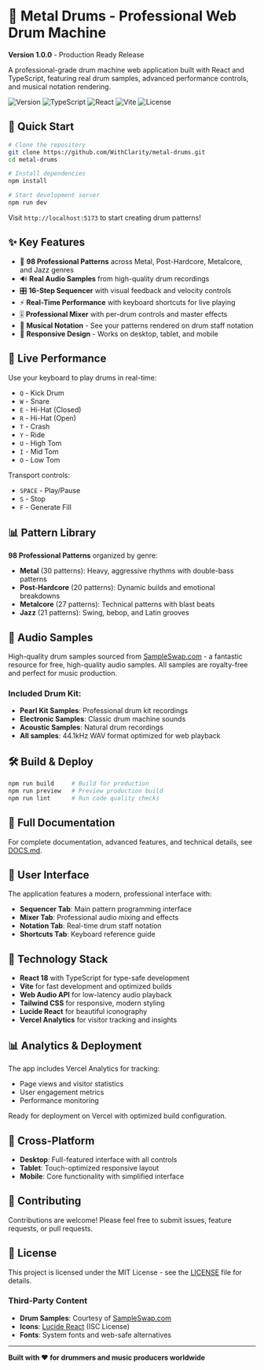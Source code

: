 # 🥁 Metal Drums - Professional Web Drum Machine

**Version 1.0.0** - Production Ready Release

A professional-grade drum machine web application built with React and TypeScript, featuring real drum samples, advanced performance controls, and musical notation rendering.

![Version](https://img.shields.io/badge/Version-1.0.0-brightgreen) ![TypeScript](https://img.shields.io/badge/TypeScript-100%25-blue) ![React](https://img.shields.io/badge/React-18-61dafb) ![Vite](https://img.shields.io/badge/Vite-Latest-646cff) ![License](https://img.shields.io/badge/License-MIT-yellow)

## 🚀 Quick Start

```bash
# Clone the repository
git clone https://github.com/WithClarity/metal-drums.git
cd metal-drums

# Install dependencies
npm install

# Start development server
npm run dev
```

Visit `http://localhost:5173` to start creating drum patterns!

## ✨ Key Features

- 🎵 **98 Professional Patterns** across Metal, Post-Hardcore, Metalcore, and Jazz genres
- 🔊 **Real Audio Samples** from high-quality drum recordings
- 🎛️ **16-Step Sequencer** with visual feedback and velocity controls
- ⚡ **Real-Time Performance** with keyboard shortcuts for live playing
- 🎚️ **Professional Mixer** with per-drum controls and master effects
- 🎼 **Musical Notation** - See your patterns rendered on drum staff notation
- 📱 **Responsive Design** - Works on desktop, tablet, and mobile

## 🎹 Live Performance

Use your keyboard to play drums in real-time:
- `Q` - Kick Drum
- `W` - Snare
- `E` - Hi-Hat (Closed)
- `R` - Hi-Hat (Open)
- `T` - Crash
- `Y` - Ride
- `U` - High Tom
- `I` - Mid Tom
- `O` - Low Tom

Transport controls:
- `SPACE` - Play/Pause
- `S` - Stop
- `F` - Generate Fill

## 📊 Pattern Library

**98 Professional Patterns** organized by genre:
- **Metal** (30 patterns): Heavy, aggressive rhythms with double-bass patterns
- **Post-Hardcore** (20 patterns): Dynamic builds and emotional breakdowns
- **Metalcore** (27 patterns): Technical patterns with blast beats
- **Jazz** (21 patterns): Swing, bebop, and Latin grooves

## 🎵 Audio Samples

High-quality drum samples sourced from [SampleSwap.com](https://sampleswap.com/filebrowser-new.php) - a fantastic resource for free, high-quality audio samples. All samples are royalty-free and perfect for music production.

### Included Drum Kit:
- **Pearl Kit Samples**: Professional drum kit recordings
- **Electronic Samples**: Classic drum machine sounds
- **Acoustic Samples**: Natural drum recordings
- **All samples**: 44.1kHz WAV format optimized for web playback

## 🛠️ Build & Deploy

```bash
npm run build     # Build for production
npm run preview   # Preview production build
npm run lint      # Run code quality checks
```

## 📖 Full Documentation

For complete documentation, advanced features, and technical details, see [DOCS.md](./DOCS.md).

## 🎨 User Interface

The application features a modern, professional interface with:
- **Sequencer Tab**: Main pattern programming interface
- **Mixer Tab**: Professional audio mixing and effects
- **Notation Tab**: Real-time drum staff notation
- **Shortcuts Tab**: Keyboard reference guide

## 🔧 Technology Stack

- **React 18** with TypeScript for type-safe development
- **Vite** for fast development and optimized builds
- **Web Audio API** for low-latency audio playback
- **Tailwind CSS** for responsive, modern styling
- **Lucide React** for beautiful iconography
- **Vercel Analytics** for visitor tracking and insights

## 📊 Analytics & Deployment

The app includes Vercel Analytics for tracking:
- Page views and visitor statistics
- User engagement metrics
- Performance monitoring

Ready for deployment on Vercel with optimized build configuration.

## 📱 Cross-Platform

- **Desktop**: Full-featured interface with all controls
- **Tablet**: Touch-optimized responsive layout
- **Mobile**: Core functionality with simplified interface

## 🤝 Contributing

Contributions are welcome! Please feel free to submit issues, feature requests, or pull requests.

## 📄 License

This project is licensed under the MIT License - see the [LICENSE](LICENSE) file for details.

### Third-Party Content

- **Drum Samples**: Courtesy of [SampleSwap.com](https://sampleswap.com/filebrowser-new.php)
- **Icons**: [Lucide React](https://lucide.dev/) (ISC License)
- **Fonts**: System fonts and web-safe alternatives

---

**Built with ❤️ for drummers and music producers worldwide**
